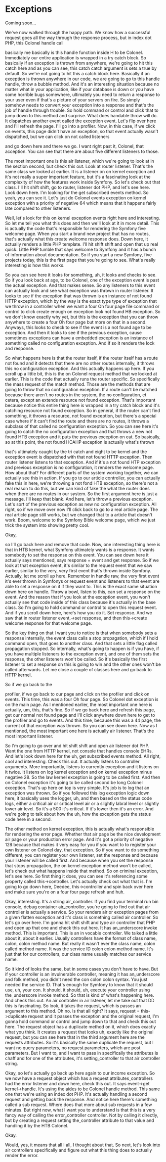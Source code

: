 # Exceptions

Coming soon...

We've now walked through the happy path. We know how a successful request goes all
the way through the response process, but in index dot PHP, this Colonel handle call

basically me basically is this handle function inside H to be Colonel. Immediately
our entire application is wrapped in a try catch block. So basically if an exception
is thrown from anywhere, we're going to hit this catch here and as you can see, this
catch catch argument is sets a true by default. So we're not going to hit this a
catch block here. Basically if an exception is thrown anywhere in our code, we are
going to go to this handle handle, throw a bubble method. And it's an interesting
situation because no matter what in your application, like if your database is down
or you have some horrible bugs somewhere, ultimately you need to return a response to
your user even if that's a picture of your servers on fire. So simply somehow needs
to convert your exception into a response and that's the job of handle through
trouble. So hold command or control and click that to jump down to this method and
surprise. What does handable throw will do. It dispatches another event called the
exception event. Let's flip over here and I'll refresh the page. I'll go into a
profiler. Now, in this case, if we click on events, this page didn't have an
exception, so that event actually wasn't dispatched, but we can click on not called
listeners

and go down here and there we go. I want right past it, Colonel, that acception. You
can see that there are about five different listeners to those.

The most important one is this air listener, which we're going to look at in the
section second, but check this out. Look at router listener. That's the same class we
looked at earlier. It is a listener on on kernel exception and it's not really a
super important feature, but it's a fascinating look at the complexity of how the
features work inside Symfony. So let's check out that class. I'll hit shift shift, go
to router, listener dot PHP, and let's see here. Look down here. I'm looking for the
get subscribed events method. So yeah, you can see it. Let's just do Colonel events
exception on kernel exception with a priority of negative 64 which means that it
happens fairly late compared to other listeners.

Well, let's look for this on kernel exception events right here and interesting. So
let me tell you what this does and then we'll look at it in more detail. This is
actually the code that's responsible for rendering the Symfony five welcome page.
When you start a brand new project that has no routes, that's actually what this
create welcome response does. Down here, it actually renders a little PHP template.
I'll hit shift shift and open that up real quick. Little PHP tumble that says welcome
to Symfony and it has a bunch of information about documentation. So if you start a
new Symfony, five projects today, this is the first page that you're going to see.
What's really interesting is how this works.

So you can see here it looks for something, uh, it looks and checks to see. So if you
look back at age, to be Colonel, one of the exception event is past the actual
exception. And that makes sense. So any listeners to this event can actually look and
see what exception was thrown in router listener. It looks to see if the exception
that was thrown is an instance of not found HTTP exception, which by the way is the
exact type type of exception that we throw in a controller when we want a four Oh
four page file command or control to click create enough on exception look not found
HB exception. So we don't know exactly why yet, but this is the exception that you
can throw anywhere to create a four Oh four page but more on that in a second.
Anyways, this looks to check to see if the event is a not found age to be exception.
And then it looks to see if the previous exception, cause sometimes exceptions can
have a embedded exception is an instance of something called no configuration
exception. And if so it renders the lock and response.

So what happens here is that the router itself, if the router itself has a route not
found and it detects that there are no other routes internally, it throws this no
configuration exception. And this actually happens up here. If you scroll up a little
bit, this is the on Colonel request method that we looked at earlier. This is the
code that actually runs the router specific. So specifically the mass request of the
match method. Those are the methods that are going to throw that no configuration
exception. If a route can't be matched because there aren't no routes in the system,
the no configuration, et cetera, except an extends resource not found exception.
That's important because notice this entire thing here is wrapped in a try catch
block and it's catching resource not found exception. So in general, if the router
can't find something, it throws a resource, not found exception, but there's a
special case where if it can't find the route and there are no routes, it throws a
subclass of that called no configuration exception. So you can see here it's going to
catch the no configuration exception and that throws a new not found HTB exception
and it puts the previous exception on eat. So basically, so at this point, the not
found HCAHP exception is actually what's thrown

that's ultimately caught by the tri catch and eight to be kernel and the exception
event is dispatched with that not found HTTP exception. Then router listener listens
to that exception. And if it's a not found HTP exception and previous exception is no
configuration, it renders the welcome page. How about that? For different parts of
the system working together, we can actually see this in action. If you go to our
article controller, you can actually fake this in here, we're throwing a not fond HTB
exception, so there's not a real reason to do this, but we can kind of fake the what
the router does when there are no routes in our system. So the first argument here is
just a message. I'll keep that blank. And here, let's throw a previous exception.
Let's sort of the previous exception as new no configuration exception. All right, so
if we move over now I'll click back to go to a real article page. The real article
page still works, but we changed that to a article that doesn't work. Boom, welcome
to the Symfony Bible welcome page, which we just trick the system into showing pretty
cool.

Okay,

so I'll go back here and remove that code. Now, one interesting thing here is that in
HTB kernel, what Symfony ultimately wants is a response. It wants somebody to set the
response on this event. You can see down here it actually says mentioned, says
response = event and get response. So if we look at that exception event, it's
similar to the request event that we saw earlier, similar to the very, very first
event that's thrown inside Symfony. Actually, let me scroll up here. Remember in
handle raw, the very first event it's ever thrown in Symfonys or request event and
listeners to that event are able to set a response on it if they want to. This is the
exact same situation down here on handle. Throw a bowl, listen to this, can set a
response on the event. And the reason that if you look at the exception event, you
won't actually see that code inside of this class because it's actually in the base
class. So I'm going to hold command or control to open this request event. And if you
scroll down here, here's how you do it. Set response. And we saw that in router
listener event,->set response, and then this->create welcome response for that
welcome page.

So the key thing on that I want you to notice is that when somebody sets a response
internally, the event class calls a stop propagation, which if I hold command open,
that goes to another class. And that sets a little flag called propagation stopped.
So internally, what's going to happen is if you have, if you have multiple listeners
to the exception event, and one of them sets the response, the other listeners won't
be called. So it's basically the first listener to set a response on this is going to
win and the other ones won't be called afterwards. Let me close a couple of classes
here and go back to HTTP kernel.

So if we go back to the

profiler, if we go back to our page and click on the profiler and click on events.
This time, this was a four Oh four page. So Colonel dot exception is on the main
page. As I mentioned earlier, the most important one here is actually, um, this,
that's fine. So if we go back here and refresh this page, get our normal not found
page and I'll click anywhere down here to get to the profiler and go to events. And
this time, because this was a 44 page, the current of that exception was thrown. So
you can see down here. Now as I mentioned, the most important one here is actually
air listener. That's the most important listener.

So I'm going to go over and hit shift shift and open air listener dot PHP. Want the
one from HTTP kernel, not console that handles console EHRs. And let's look down here
for the uh, get subscribed events method. All right, cool and interesting. Check this
out. It actually listens to controller arguments. More importantly, listens to
currently exception and it listens on it twice. It listens on log kernel exception
and on kernel exception minus negative 28. So the law kernel exception is going to be
called first. And then on Colonel exception it's going to be called second be long
Colonel exception. That's up here on top is very simple. It's job is to log that an
exception was thrown. So if you followed this log exception logic down here, it
basically uses the logger, uh, and then based on the status code logs, either a
critical air or critical level air or a slightly labral level or slightly lower air
level. So it's a 500 it's critical. If it's lower then it's an error. And we're going
to talk about how the uh, how the exception gets the status code here in a second.

The other method on kernel exception, this is actually what's responsible for
rendering the error page. Whether that air page be the nice development air page or
your production error page. And it's got a priority of negative 128 because that
makes it very easy for you if you want to to register your own listener on Colonel
day, that exception. So if you want to do something different, you can register your
own listener, set the response and because your listener will be called first. And
because when you set the response that stops propagation, the on kernel exception
method won't be called, let's check out what happens inside that method. So on
criminal exception, let's see here. So first thing it does, you can see it's
referencing some property called this->controller. Let's actually check out what that
is. I'm going to go down here, Deedee, this->controller and spin back over here and
make sure you're on a four four page refresh and huh.

Okay, interesting. It's a string air_controller. If you find your terminal run bin
console, debug container air_controller, you're going to find out that air controller
is actually a service. So your renders air or exception pages from a given flatten
exception and it's class is something called air controller. So let's go over here.
I'm gonna hit shift shift and type air controller that PHP and open up that one and
check this out here. It has an_underscore invoke method. This is important. This is
an in vocable controller. We talked a little about it, about it earlier. Usually
controllers have the format of class name, colon, colon method name. But really it
wasn't ever the class name, colon called method name. It was the service ID colon
colon method name. It's just that for our controllers, our class name usually matches
our service name.

So it kind of looks the same, but in some cases you don't have to have. But if your
controller is an invulnerable controller, meaning it has an_underscore and folk
method, you didn't need the con colon colon syntax. You just needed the service ID.
That's enough for Symfony to know that it should use, uh, your con. It should, it
should, uh, execute your controller using the_underscore invoke method. So that is
kind of what's happening here. And check this out. An air controller in air listener,
let me take out that DD this is fascinating. So look, it takes the request, which is
passes an argument to this method. Oh no. Is that all right? It says, request =
this->duplicate request and it passes the exception and the original request, I'm
gonna hold command or control and jump down to that and check this out here. The
request object has a duplicate method on it, which does exactly what you think. It
creates a request that looks uh, exactly like the original request, but you can see
here that in the third argument here are the requests attributes. So it's basically
the same duplicate the request, but I want no query parameters, no request
parameters, which are post parameters. But I want to, and I want to pass in
specifically the attributes is chaff and for one of the attributes, it's
setting_controller to that air controller string.

Okay, so let's actually go back up here again to our income exception. So we now have
a request object which has a request attributes_controllers had the error listener
and down here, check this out. It says event->get kernel->handle. It's using the
aides to be Colonel handle method. This same one that we're using an index dot PHP.
It's actually handling a second request and getting back the response. And notice
here there's something called a sub request. Where does that more about sub requests
in a few minutes. But right now, what I want you to understand is that this is a very
fancy way of calling the error_controller controller. Not by calling it directly, but
by creating a request setting the_controller attribute to that value and handling it
by the HTB Colonel.

Okay.

Would, yes, it means that all I all, I thought about that. So next, let's look into
air controllers specifically and figure out what this thing does to actually render
the error.

